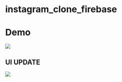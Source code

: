 # instagram_clone_firebase





<h1>Demo</h1>

<img src="https://user-images.githubusercontent.com/79763515/185611971-b644e3b0-ac6a-4ac1-950e-f2f104eb6cbf.gif"/>
<br>
<h2>UI UPDATE</h2>
<img src="https://user-images.githubusercontent.com/79763515/185805776-9bebd0e9-5ef7-45b4-a41d-1db2662fea01.gif"/>

